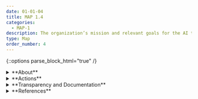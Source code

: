 ```yaml
---
date: 01-01-04
title: MAP 1.4
categories:
  - MAP-1
description: The organization’s mission and relevant goals for the AI technology are understood.
type: Map
order_number: 4
---
```


{::options parse_block_html="true" /}

<details>
<summary markdown="span">**About**</summary>
<br>
Socio-technical AI risks emerge from the interplay between technical development decisions and how a system is used, who operates it, and the social context into which it is deployed. Addressing these risks is complex and requires a commitment to understanding how contextual factors may interact with AI lifecycle actions. One such contextual factor is how organizational mission and identified system purpose create incentives within AI system design, development, and deployment tasks that may result in positive and negative impacts. By establishing comprehensive and explicit enumeration of AI system purpose and expectations, organizations can identify and manage these types of risks and benefits.

</details>

<details>
<summary markdown="span">**Actions**</summary>

* Reconcile documented concerns about system context of use or purpose against the organization's stated values, mission statements, social responsibility commitments, and AI principles.
* Reconsider the design, implementation strategy, or deployment of AI systems with potential impacts that do not reflect institutional values.

</details>

<details>
<summary markdown="span">**Transparency and Documentation**</summary>
<br>
**Transparency Considerations – Key Questions: MAP 1.4**
- What goals and objectives does the entity expect to achieve by designing, developing, and/or deploying the AI system?
- To what extent are the model outputs consistent with the entity’s values and principles to foster public trust and equity?
- To what extent are the metrics consistent with system goals, objectives, and constraints, including ethical and compliance considerations?

**AI Transparency Resources: MAP 1.4**
- GAO-21-519SP: AI Accountability Framework for Federal Agencies & Other Entities
- Intel.gov: AI Ethics Framework for Intelligence Community  - 2020
- WEF Model AI Governance Framework Assessment 2020
- “Including Insights from the Comptroller General’s Forum on the Oversight of Artificial Intelligence An Accountability Framework for Federal Agencies and Other Entities,” 2021

</details>

<details>
<summary markdown="span">**References**</summary>    
<br>
Algorithm Watch. AI Ethics Guidelines Global Inventory. [URL](https://inventory.algorithmwatch.org/)

Emanuel Moss and Jacob Metcalf. 2020. Ethics Owners: A New Model of Organizational Responsibility in Data-Driven Technology Companies. Data & Society Research Institute. [URL](https://datasociety.net/pubs/Ethics-Owners.pdf)

Future of Life Institute. Asilomar AI Principles. [URL](https://futureoflife.org/2017/08/11/ai-principles/)

Leonard Haas, Sebastian Gießler, and Veronika Thiel. 2020. In the realm of paper tigers – exploring the failings of AI ethics guidelines. (April 28, 2020). [URL](https://algorithmwatch.org/en/ai-ethics-guidelines-inventory-upgrade-2020/)

</details>




